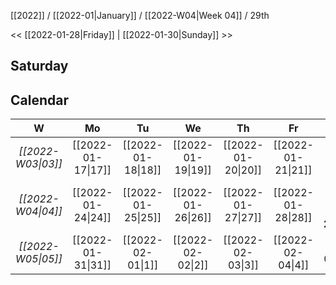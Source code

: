[[2022]] / [[2022-01|January]] / [[2022-W04|Week 04]] / 29th

<<  [[2022-01-28|Friday]]   |  [[2022-01-30|Sunday]]   >>︎

## Saturday

## Calendar
| W  | Mo | Tu | We | Th | Fr | Sa | Su |
|:--:|:--:|:--:|:--:|:--:|:--:|:--:|:--:|
| *[[2022-W03\|03]]* | [[2022-01-17\|17]] | [[2022-01-18\|18]] | [[2022-01-19\|19]] | [[2022-01-20\|20]] | [[2022-01-21\|21]] | [[2022-01-22\|22]] | [[2022-01-23\|23]] |
| *[[2022-W04\|04]]* | [[2022-01-24\|24]] | [[2022-01-25\|25]] | [[2022-01-26\|26]] | [[2022-01-27\|27]] | [[2022-01-28\|28]] | ==**[[2022-01-29\|29]]**== | [[2022-01-30\|30]] |
| *[[2022-W05\|05]]* | [[2022-01-31\|31]] | [[2022-02-01\|1]]  | [[2022-02-02\|2]]  | [[2022-02-03\|3]]  | [[2022-02-04\|4]]  | [[2022-02-05\|5]]  | [[2022-02-06\|6]]  |
